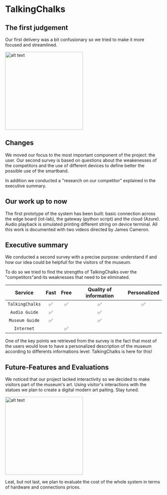 # TalkingChalks

## The first judgement
Our first delivery was a bit confusionary so we tried to make it more focused and streamlined. 

<img src="https://i.kym-cdn.com/photos/images/newsfeed/001/838/935/07d.jpg" alt="alt text" width="250px">

## Changes
We moved our focus to the most important component of the project: the user.
Our second survey is based on questions about the weakenesses of the competitors and the use of different devices to define better the possible use of the smartband.

In addition we conducted a "research on our competitor" explained in the executive summary.

## Our work up to now
The first prototype of the system has been built: basic connection across the edge board (iot-lab), the gateway (python script) and the cloud (Azure).
Audio playback is simulated printing different string on device terminal.
All this work is documented with two videos directed by James Cameron.

## Executive summary
We conducted a second survey with a precise purpose: understand if and how our idea could be helpfull for the visitors of the museum.

To do so we tried to find the strengths of TalkingChalks over the "competitors"and its weaknesses that need to be eliminated.

| Service | Fast | Free | Quality of information | Personalized |
|:-:|:-:|:-:|:-:|:-:|
| `TalkingChalks` |✅|✅|✅|✅
| `Audio Guide` |✅| |✅|
| `Museum Guide` |✅| |✅|
| `Internet` | |✅|

One of the key points we retrieved from the survey is the fact that most of the users would love to have a personalized description of the museum according to differents informations level: TalkingChalks is here for this!


## Future-Features and Evaluations
We noticed that our project lacked interactivity so we decided to make visitors part of the museum's art. Using visitor's interactions with the statues we plan to create a digital modern art paiting. Stay tuned. 

<img src="https://www.esportsmag.it/wp-content/uploads/2019/03/BobRoss_Twitch-696x454.jpg" alt="alt text" width="250px">

Leat, but not last, we plan to evaluate the cost of the whole system in terms of hardware and connections prices.



